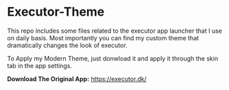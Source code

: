 ﻿# Executor-Theme
This repo includes some files related to the executor app launcher that I use on daily basis.
Most importantly you can find my custom theme that dramatically changes the look of executor.

To Apply my Modern Theme, just donwload it and apply it through the skin tab in the app settings.

 **Download The Original App:** https://executor.dk/
 
